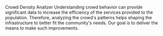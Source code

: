 Crowd Density Analizer
Understanding crowd behavior can provide significant data to increase the efficiency of the services provided to the population. Therefore, analyzing the crowd's patterns helps shaping the infrastructure to better fit the community's needs. Our goal is to deliver the means to make such improvements.
